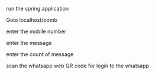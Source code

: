 run the spring application

Goto localhost/bomb

enter the mobile number
 
enter the message

enter the count of message

scan the whatsapp web QR code for login to the whatsapp
